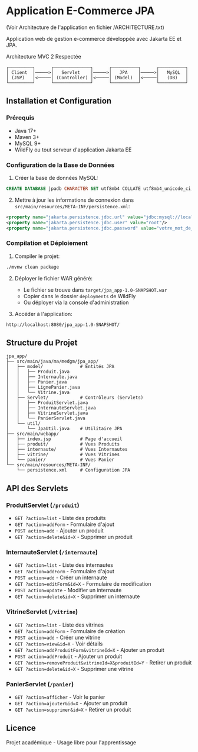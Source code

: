 # Application E-Commerce JPA
(Voir Architecture de l'application en fichier /ARCHITECTURE.txt)

Application web de gestion e-commerce développée avec Jakarta EE et JPA.

Architecture MVC 2 Respectée

```
┌─────────┐      ┌──────────────┐      ┌──────────┐      ┌──────────┐
│ Client  │─────>│   Servlet    │─────>│   JPA    │─────>│   MySQL  │
│ (JSP)   │<─────│ (Controller) │<─────│ (Model)  │<─────│   (DB)   │
└─────────┘      └──────────────┘      └──────────┘      └──────────┘
```

## Installation et Configuration

### Prérequis
- Java 17+
- Maven 3+
- MySQL 9+
- WildFly ou tout serveur d'application Jakarta EE

### Configuration de la Base de Données

1. Créer la base de données MySQL:
```sql
CREATE DATABASE jpadb CHARACTER SET utf8mb4 COLLATE utf8mb4_unicode_ci;
```

2. Mettre à jour les informations de connexion dans `src/main/resources/META-INF/persistence.xml`:
```xml
<property name="jakarta.persistence.jdbc.url" value="jdbc:mysql://localhost:3306/jpadb"/>
<property name="jakarta.persistence.jdbc.user" value="root"/>
<property name="jakarta.persistence.jdbc.password" value="votre_mot_de_passe"/>
```

### Compilation et Déploiement

1. Compiler le projet:
```bash
./mvnw clean package
```

2. Déployer le fichier WAR généré:
   - Le fichier se trouve dans `target/jpa_app-1.0-SNAPSHOT.war`
   - Copier dans le dossier `deployments` de WildFly
   - Ou déployer via la console d'administration

3. Accéder à l'application:
```
http://localhost:8080/jpa_app-1.0-SNAPSHOT/
```

## Structure du Projet

```
jpa_app/
├── src/main/java/ma/medgm/jpa_app/
│   ├── model/              # Entités JPA
│   │   ├── Produit.java
│   │   ├── Internaute.java
│   │   ├── Panier.java
│   │   ├── LignePanier.java
│   │   └── Vitrine.java
│   ├── Servlet/            # Contrôleurs (Servlets)
│   │   ├── ProduitServlet.java
│   │   ├── InternauteServlet.java
│   │   ├── VitrineServlet.java
│   │   └── PanierServlet.java
│   └── util/
│       └── JpaUtil.java    # Utilitaire JPA
├── src/main/webapp/
│   ├── index.jsp           # Page d'accueil
│   ├── produit/            # Vues Produits
│   ├── internaute/         # Vues Internautes
│   ├── vitrine/            # Vues Vitrines
│   └── panier/             # Vues Panier
└── src/main/resources/META-INF/
    └── persistence.xml     # Configuration JPA
```

## API des Servlets

### ProduitServlet (`/produit`)
- `GET ?action=list` - Liste des produits
- `GET ?action=addForm` - Formulaire d'ajout
- `POST action=add` - Ajouter un produit
- `GET ?action=delete&id=X` - Supprimer un produit

### InternauteServlet (`/internaute`)
- `GET ?action=list` - Liste des internautes
- `GET ?action=addForm` - Formulaire d'ajout
- `POST action=add` - Créer un internaute
- `GET ?action=editForm&id=X` - Formulaire de modification
- `POST action=update` - Modifier un internaute
- `GET ?action=delete&id=X` - Supprimer un internaute

### VitrineServlet (`/vitrine`)
- `GET ?action=list` - Liste des vitrines
- `GET ?action=addForm` - Formulaire de création
- `POST action=add` - Créer une vitrine
- `GET ?action=view&id=X` - Voir détails
- `GET ?action=addProduitForm&vitrineId=X` - Ajouter un produit
- `POST action=addProduit` - Ajouter un produit
- `GET ?action=removeProduit&vitrineId=X&produitId=Y` - Retirer un produit
- `GET ?action=delete&id=X` - Supprimer une vitrine

### PanierServlet (`/panier`)
- `GET ?action=afficher` - Voir le panier
- `GET ?action=ajouter&id=X` - Ajouter un produit
- `GET ?action=supprimer&id=X` - Retirer un produit


## Licence

Projet académique - Usage libre pour l'apprentissage

